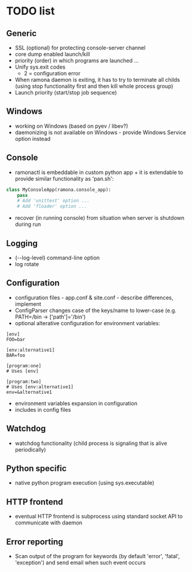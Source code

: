 TODO list
=========

Generic
-------
- SSL (optional) for protecting console-server channel
- core dump enabled launch/kill
- priority (order) in which programs are launched ...
- Unify sys.exit codes
     - 2 = configuration error
- When ramona daemon is exiting, it has to try to terminate all childs (using stop functionality first and then kill whole process group)
- Launch priority (start/stop job sequence)

Windows
-------
- working on Windows (based on pyev / libev?)
- daemonizing is not available on Windows - provide Windows Service option instead

Console
-------
- ramonactl is embeddable in custom python app + it is extendable to provide similar functionality as 'pan.sh':

```python
class MyConsoleApp(ramona.console_app):
	pass
	# Add 'unittest' option ...
	# Add 'floader' option ...
```

- recover (in running console) from situation when server is shutdown during run

Logging
-------
- (--log-level) command-line option
- log rotate

Configuration
-------------
- configuration files - app.conf & site.conf - describe differences, implement
- ConfigParser changes case of the keys/name to lower-case (e.g. PATH=/bin -> ['path']='/bin') 
- optional alterative configuration for environment variables:
```
[env]
FOO=bar

[env:alternative1]
BAR=foo

[program:one]
# Uses [env]

[program:two]
# Uses [env:alternative1]
env=&alternative1
```

- environment variables expansion in configuration
- includes in config files

Watchdog
--------
- watchdog functionality (child process is signaling that is alive periodically)

Python specific
---------------
- native python program execution (using sys.executable)

HTTP frontend
-------------
- eventual HTTP frontend is subprocess using standard socket API to communicate with daemon

Error reporting
---------------
- Scan output of the program for keywords (by default 'error', 'fatal', 'exception') and send email when such event occurs
